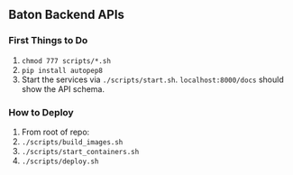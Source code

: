 ## Baton Backend APIs

### First Things to Do
1. `chmod 777 scripts/*.sh`
2. `pip install autopep8`
3.  Start the services via `./scripts/start.sh`.  `localhost:8000/docs` should show the API schema.

### How to Deploy
1.  From root of repo:
2.  `./scripts/build_images.sh`
3.  `./scripts/start_containers.sh`
4.  `./scripts/deploy.sh`
